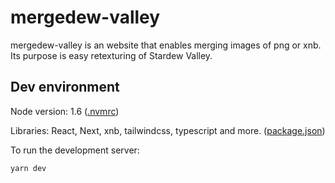 # mergedew-valley

mergedew-valley is an website that enables merging images of png or xnb.
Its purpose is easy retexturing of Stardew Valley.

## Dev environment

Node version: 1.6 ([.nvmrc](.nvmrc))

Libraries: React, Next, xnb, tailwindcss, typescript and more. ([package.json](package.json))

To run the development server:

```bash
yarn dev
```
